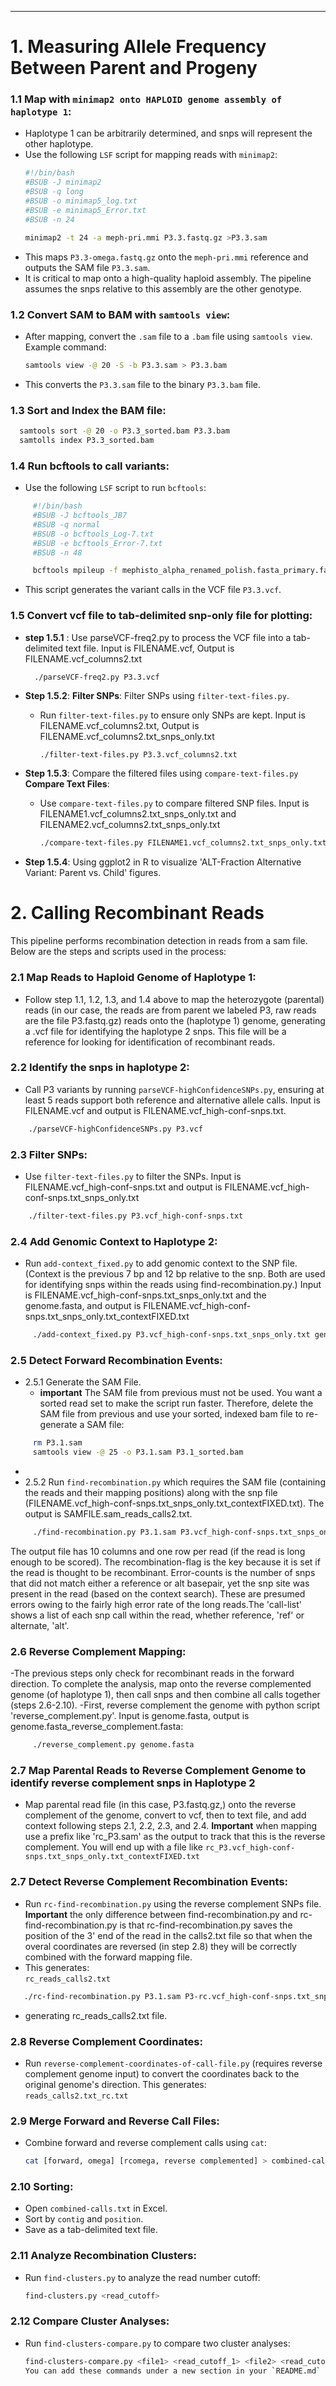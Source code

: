 


---
# 1. Measuring Allele Frequency Between Parent and Progeny 

### 1.1 **Map with `minimap2 onto HAPLOID genome assembly of haplotype 1`**:
  - Haplotype 1 can be arbitrarily determined, and snps will represent the other haplotype.
   - Use the following `LSF` script for mapping reads with `minimap2`:
     ```bash
     #!/bin/bash
     #BSUB -J minimap2
     #BSUB -q long
     #BSUB -o minimap5_log.txt
     #BSUB -e minimap5_Error.txt
     #BSUB -n 24

     minimap2 -t 24 -a meph-pri.mmi P3.3.fastq.gz >P3.3.sam
     ```
   - This maps `P3.3-omega.fastq.gz` onto the `meph-pri.mmi` reference and outputs the SAM file `P3.3.sam`.
   - It is critical to map onto a high-quality haploid assembly. The pipeline assumes the snps relative to this assembly are the other genotype. 

### 1.2 **Convert SAM to BAM with `samtools view`**:
   - After mapping, convert the `.sam` file to a `.bam` file using `samtools view`. Example command:
     ```bash
     samtools view -@ 20 -S -b P3.3.sam > P3.3.bam
     ```
   - This converts the `P3.3.sam` file to the binary `P3.3.bam` file.
     
### 1.3 **Sort and Index the BAM file**:
   ```bash
     samtools sort -@ 20 -o P3.3_sorted.bam P3.3.bam
     samtolls index P3.3_sorted.bam
   ```

### 1.4 **Run bcftools to call variants**:
   - Use the following `LSF` script to run `bcftools`:
```bash
     #!/bin/bash
     #BSUB -J bcftools_JB7
     #BSUB -q normal
     #BSUB -o bcftools_Log-7.txt
     #BSUB -e bcftools_Error-7.txt
     #BSUB -n 48

     bcftools mpileup -f mephisto_alpha_renamed_polish.fasta_primary.fasta P3.3_sorted.bam | bcftools call -mv -Ov -o P3.3.vcf
 ```
   - This script generates the variant calls in the VCF file `P3.3.vcf`.

### 1.5 **Convert vcf file to tab-delimited snp-only file for plotting**:
- **step 1.5.1** : Use parseVCF-freq2.py to process the VCF file into a tab-delimited text file. Input is FILENAME.vcf, Output is FILENAME.vcf_columns2.txt
   ```
     ./parseVCF-freq2.py P3.3.vcf
   ```

- **Step 1.5.2**: **Filter SNPs**: Filter SNPs using `filter-text-files.py`.
   - Run `filter-text-files.py` to ensure only SNPs are kept. Input is FILENAME.vcf_columns2.txt, Output is FILENAME.vcf_columns2.txt_snps_only.txt
     ```bash
     ./filter-text-files.py P3.3.vcf_columns2.txt
     ```

- **Step 1.5.3**: Compare the filtered files using `compare-text-files.py` **Compare Text Files**:
   - Use `compare-text-files.py` to compare filtered SNP files. Input is FILENAME1.vcf_columns2.txt_snps_only.txt and FILENAME2.vcf_columns2.txt_snps_only.txt
     ```bash
     ./compare-text-files.py FILENAME1.vcf_columns2.txt_snps_only.txt FILENAME2.vcf_columns2.txt_snps_only.txt
     ```
- **Step 1.5.4**: Using ggplot2 in R to visualize 'ALT-Fraction Alternative Variant: Parent vs. Child' figures.
     
# 2. Calling Recombinant Reads

This pipeline performs recombination detection in reads from a sam file. Below are the steps and scripts used in the process:

### 2.1 Map Reads to Haploid Genome of Haplotype 1:
- Follow step 1.1, 1.2, 1.3, and 1.4 above to map the heterozygote (parental) reads (in our case, the reads are from parent we labeled P3, raw reads are the file P3.fastq.gz) reads onto the (haplotype 1) genome, generating a .vcf file for identifying the haplotype 2 snps. This file will be a reference for looking for identification of recombinant reads.
 

### 2.2 Identify the snps in haplotype 2:
- Call P3 variants by running `parseVCF-highConfidenceSNPs.py`, ensuring at least 5 reads support both reference and alternative allele calls. Input is FILENAME.vcf and output is FILENAME.vcf_high-conf-snps.txt.
 ```bash
     ./parseVCF-highConfidenceSNPs.py P3.vcf
 ```
### 2.3 Filter SNPs:
- Use `filter-text-files.py` to filter the SNPs. Input is FILENAME.vcf_high-conf-snps.txt and output is FILENAME.vcf_high-conf-snps.txt_snps_only.txt
 ```bash
     ./filter-text-files.py P3.vcf_high-conf-snps.txt
 ```

### 2.4 Add Genomic Context to Haplotype 2:
- Run `add-context_fixed.py` to add genomic context to the SNP file. (Context is the previous 7 bp and 12 bp relative to the snp. Both are used for identifying snps within the reads using find-recombination.py.) Input is FILENAME.vcf_high-conf-snps.txt_snps_only.txt and the genome.fasta, and output is FILENAME.vcf_high-conf-snps.txt_snps_only.txt_contextFIXED.txt
```bash
     ./add-context_fixed.py P3.vcf_high-conf-snps.txt_snps_only.txt genome.fasta
 ```
### 2.5 Detect Forward Recombination Events:
- 2.5.1 Generate the SAM File.
  - **important** The SAM file from previous must not be used. You want a sorted read set to make the script run faster. Therefore, delete the SAM file from previous and use your sorted, indexed bam file to re-generate a SAM file:
```bash
     rm P3.1.sam
     samtools view -@ 25 -o P3.1.sam P3.1_sorted.bam 
 ```
- 
- 2.5.2 Run `find-recombination.py` which requires the SAM file (containing the reads and their mapping positions) along with the snp file (FILENAME.vcf_high-conf-snps.txt_snps_only.txt_contextFIXED.txt). The output is SAMFILE.sam_reads_calls2.txt.    
```bash
     ./find-recombination.py P3.1.sam P3.vcf_high-conf-snps.txt_snps_only.txtcontextFIXED.txt 
 ```
The output file has 10 columns and one row per read (if the read is long enough to be scored). The recombination-flag is the key because it is set if the read is thought to be recombinant. Error-counts is the number of snps that did not match either a reference or alt basepair, yet the snp site was present in the read (based on the context search). These are presumed errors owing to the fairly high error rate of the long reads.The 'call-list' shows a list of each snp call within the read, whether reference, 'ref' or alternate, 'alt'.  

  

### 2.6 Reverse Complement Mapping:
-The previous steps only check for recombinant reads in the forward direction. To complete the analysis, map onto the reverse complemented genome (of haplotype 1), then call snps and then combine all calls together (steps 2.6-2.10).
-First, reverse complement the genome with python script 'reverse_complement.py'. Input is genome.fasta, output is genome.fasta_reverse_complement.fasta:
```bash
     ./reverse_complement.py genome.fasta
 ```
### 2.7 Map Parental Reads to Reverse Complement Genome to identify reverse complement snps in Haplotype 2
- Map parental read file (in this case, P3.fastq.gz,) onto the reverse complement of the genome, convert to vcf, then to text file, and add context following steps 2.1, 2.2, 2.3, and 2.4. **Important** when mapping use a prefix like 'rc_P3.sam' as the output to track that this is the reverse complement. You will end up with a file like `rc_P3.vcf_high-conf-snps.txt_snps_only.txt_contextFIXED.txt`

### 2.7 Detect Reverse Complement Recombination Events:
- Run `rc-find-recombination.py` using the reverse complement SNPs file. **Important** the only difference between find-recombination.py and rc-find-recombination.py is that rc-find-recombination.py saves the position of the 3' end of the read in the calls2.txt file so that when the overal coordinates are reversed (in step 2.8) they will be correctly combined with the forward mapping file.
-  This generates:  
  `rc_reads_calls2.txt`
  ```bash
     ./rc-find-recombination.py P3.1.sam P3-rc.vcf_high-conf-snps.txt_snps_only.txt_contextFIXED.txt
 ```
- generating rc_reads_calls2.txt file.

### 2.8 Reverse Complement Coordinates:
- Run `reverse-complement-coordinates-of-call-file.py` (requires reverse complement genome input) to convert the coordinates back to the original genome's direction. This generates:  
  `reads_calls2.txt_rc.txt`

### 2.9 Merge Forward and Reverse Call Files:
- Combine forward and reverse complement calls using `cat`:
  ```bash
  cat [forward, omega] [rcomega, reverse complemented] > combined-calls.txt
  ```

### 2.10 Sorting:
- Open `combined-calls.txt` in Excel.
- Sort by `contig` and `position`.
- Save as a tab-delimited text file.

### 2.11 Analyze Recombination Clusters:
- Run `find-clusters.py` to analyze the read number cutoff:
  ```bash
  find-clusters.py <read_cutoff>
  ```

### 2.12 Compare Cluster Analyses:
- Run `find-clusters-compare.py` to compare two cluster analyses:
  ```bash
  find-clusters-compare.py <file1> <read_cutoff_1> <file2> <read_cutoff_2>
  You can add these commands under a new section in your `README.md` file or another documentation file to clearly explain how to run them as part of the workflow. Here’s an example of how you can format it:





